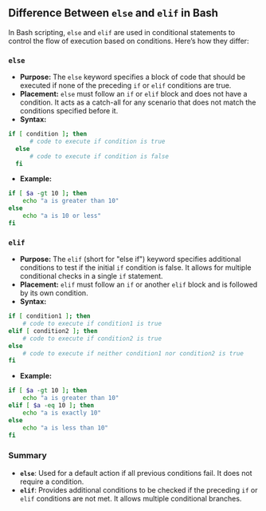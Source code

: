 ## Difference Between `else` and `elif` in Bash

In Bash scripting, `else` and `elif` are used in conditional statements to control the flow of execution based on conditions. Here’s how they differ:

### `else`

- **Purpose:** The `else` keyword specifies a block of code that should be executed if none of the preceding `if` or `elif` conditions are true.
- **Placement:** `else` must follow an `if` or `elif` block and does not have a condition. It acts as a catch-all for any scenario that does not match the conditions specified before it.
- **Syntax:**

```bash
if [ condition ]; then
      # code to execute if condition is true
  else
      # code to execute if condition is false
  fi
```
- **Example:**

```bash
if [ $a -gt 10 ]; then
    echo "a is greater than 10"
else
    echo "a is 10 or less"
fi

```

### `elif`

- **Purpose:** The `elif` (short for "else if") keyword specifies additional conditions to test if the initial `if` condition is false. It allows for multiple conditional checks in a single `if` statement.
- **Placement:** `elif` must follow an `if` or another `elif` block and is followed by its own condition.
- **Syntax:**

```bash
if [ condition1 ]; then
    # code to execute if condition1 is true
elif [ condition2 ]; then
    # code to execute if condition2 is true
else
    # code to execute if neither condition1 nor condition2 is true
fi
```

- **Example:**

```bash
if [ $a -gt 10 ]; then
    echo "a is greater than 10"
elif [ $a -eq 10 ]; then
    echo "a is exactly 10"
else
    echo "a is less than 10"
fi
```

### Summary

- **`else`**: Used for a default action if all previous conditions fail. It does not require a condition.
- **`elif`**: Provides additional conditions to be checked if the preceding `if` or `elif` conditions are not met. It allows multiple conditional branches.
